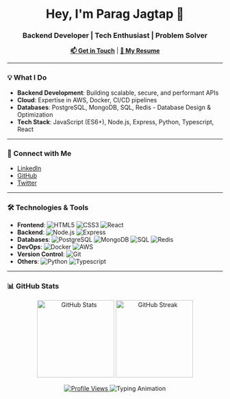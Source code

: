<h1 align="center">Hey, I'm Parag Jagtap 👋</h1>
<h3 align="center">Backend Developer | Tech Enthusiast | Problem Solver</h3>

<p align="center">
  <a href="mailto:paragjagtap08@gmail.com"><strong>📫 Get in Touch</strong></a> |
  <a href="https://drive.google.com/file/d/1GSlcBck2G8w6T-1iCeAi7VXIZ4uaVonI/view?usp=drive_link"><strong>📄 My Resume</strong></a>
</p>

---

### 💡 What I Do

- **Backend Development**: Building scalable, secure, and performant APIs
- **Cloud**: Expertise in AWS, Docker, CI/CD pipelines
- **Databases**: PostgreSQL, MongoDB, SQL, Redis - Database Design & Optimization
- **Tech Stack**: JavaScript (ES6+), Node.js, Express, Python, Typescript, React

---

### 🔗 Connect with Me

- [LinkedIn](https://www.linkedin.com/in/parag-jagtap-142bab175/)
- [GitHub](https://github.com/itsparagjagtap)
- [Twitter](https://twitter.com/itsparagjagtap)

---

### 🛠 Technologies & Tools

- **Frontend**: ![HTML5](https://img.shields.io/badge/HTML5-%23E34F26.svg?style=flat&logo=html5&logoColor=white) ![CSS3](https://img.shields.io/badge/CSS3-%231572B6.svg?style=flat&logo=css3&logoColor=white) ![React](https://img.shields.io/badge/React-%2320232a.svg?style=flat&logo=react&logoColor=%2361DAFB)
- **Backend**: ![Node.js](https://img.shields.io/badge/Node.js-339933.svg?style=flat&logo=node.js&logoColor=white) ![Express](https://img.shields.io/badge/Express-%23404d59.svg?style=flat&logo=express&logoColor=white)
- **Databases**: ![PostgreSQL](https://img.shields.io/badge/PostgreSQL-336791.svg?style=flat&logo=postgresql&logoColor=white) ![MongoDB](https://img.shields.io/badge/MongoDB-%2307A72C.svg?style=flat&logo=mongodb&logoColor=white) ![SQL](https://img.shields.io/badge/SQL-%2300A6A6.svg?style=flat&logo=sqlite&logoColor=white) ![Redis](https://img.shields.io/badge/Redis-%23D22C2C.svg?style=flat&logo=redis&logoColor=white)
- **DevOps**: ![Docker](https://img.shields.io/badge/Docker-%232496ED.svg?style=flat&logo=docker&logoColor=white) ![AWS](https://img.shields.io/badge/AWS-%23FF9900.svg?style=flat&logo=amazon-aws&logoColor=white)
- **Version Control**: ![Git](https://img.shields.io/badge/Git-%23F05032.svg?style=flat&logo=git&logoColor=white)
- **Others**: ![Python](https://img.shields.io/badge/Python-%233776AB.svg?style=flat&logo=python&logoColor=white) ![Typescript](https://img.shields.io/badge/TypeScript-%23007ACC.svg?style=flat&logo=typescript&logoColor=white)

---

### 📊 GitHub Stats

<p align="center">
  <img height="180em" src="https://github-readme-stats.vercel.app/api?username=itsparagjagtap&show_icons=true&locale=en&count_private=true&hide=prs" alt="GitHub Stats" />
  <img height="180em" src="https://github-readme-streak-stats.herokuapp.com/?user=itsparagjagtap&theme=dark" alt="GitHub Streak" />
</p>

<p align="center">
  <a href="https://github.com/itsparagjagtap" target="_blank">
    <img src="https://komarev.com/ghpvc/?username=itsparagjagtap&label=Profile+Views&color=0e75b6&style=flat-square" alt="Profile Views" />
  </a>
  <img src="https://readme-typing-svg.demolab.com?font=JetBrains+Mono&size=18&duration=3000&pause=1000&color=58A6FF&center=true&vCenter=true&width=420&lines=Building+robust+APIs...;Scaling+infra+with+Docker+%26+AWS...;Loving+clean+code+and+coffee+☕" alt="Typing Animation" />
</p>
